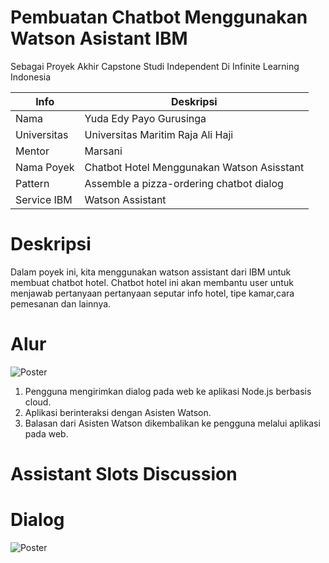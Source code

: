 # Pembuatan Chatbot Menggunakan Watson Asistant IBM

Sebagai Proyek Akhir Capstone Studi Independent Di Infinite Learning Indonesia

| Info | Deskripsi           |
|---|------|
| Nama      |Yuda Edy Payo Gurusinga        |
| Universitas     | Universitas Maritim Raja Ali Haji          |
| Mentor   | Marsani  |
| Nama Poyek   | Chatbot Hotel Menggunakan Watson Asisstant  |
| Pattern   |   Assemble a pizza-ordering chatbot dialog          |
| Service IBM | Watson Assistant |

# Deskripsi

Dalam poyek ini, kita menggunakan watson assistant dari IBM untuk membuat chatbot hotel. Chatbot hotel ini akan membantu user untuk menjawab pertanyaan pertanyaan 
seputar info hotel, tipe kamar,cara pemesanan dan lainnya.

# Alur

![Poster](https://github.com/yudagrss/Chatbot-Hotel-Capstone-Project-Study-Independent/blob/index/architecture.png)

1. Pengguna mengirimkan dialog pada web ke aplikasi Node.js berbasis cloud.
2. Aplikasi berinteraksi dengan Asisten Watson.
3. Balasan dari Asisten Watson dikembalikan ke pengguna melalui aplikasi pada web.

# Assistant Slots Discussion

# Dialog
![Poster](https://github.com/yudagrss/Chatbot-Hotel-Capstone-Project-Study-Independent/blob/index/Screenshot%202023-07-12%20230216.png)
